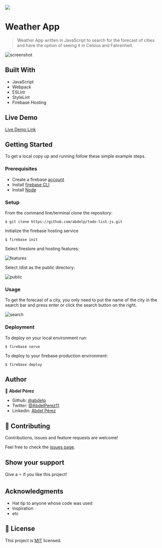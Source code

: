 ![](https://img.shields.io/badge/Microverse-blueviolet)

# Weather App

> Weather App written in JavaScript to search for the forecast of cities and have the option of seeing it in Celsius and Fahrenheit.

![screenshot](./app_screenshot.gif)

## Built With

- JavaScript
- Webpack
- ESLint
- StyleLint
- Firebase Hosting

## Live Demo

[Live Demo Link](https://weather-app-4562.web.app/)


## Getting Started

To get a local copy up and running follow these simple example steps.

### Prerequisites

- Create a firebase [account](https://console.firebase.google.com/)
- Install [firebase CLI](https://firebase.google.com/docs/cli)
- Install [Node](https://nodejs.org/en/)

### Setup

From the command line/terminal clone the repository:

```
$ git clone https://github.com/abdelp/todo-list-js.git
```

Initialize the firebase hosting service

```
$ firebase init
```

Select firestore and hosting features:

![features](./assets/firebase_init_step_1.png)

Select /dist as the public directory:

![public](./assets/firebase_init_step_2.png)

### Usage

To get the forecast of a city, you only need to put the name of the city in the search bar and press enter or click the search button on the right.

![search](./assets/search-bar.png)

### Deployment

To deploy on your local environment run:

```
$ firebase serve
```

To deploy to your firebase production environment:

```
$ firebase deploy
```

## Author

👤 **Abdel Pérez**

- Github: [@abdelp](https://github.com/abdelp/)
- Twitter: [@AbdelPerez11](https://twitter.com/abdelperez11)
- Linkedin: [Abdel Pérez](https://www.linkedin.com/in/abdel-perez/)

## 🤝 Contributing

Contributions, issues and feature requests are welcome!

Feel free to check the [issues page](issues/).

## Show your support

Give a ⭐️ if you like this project!

## Acknowledgments

- Hat tip to anyone whose code was used
- Inspiration
- etc

## 📝 License

This project is [MIT](lic.url) licensed.